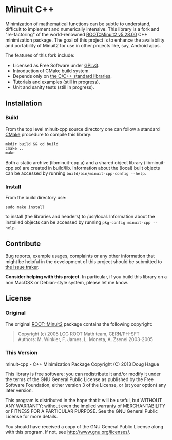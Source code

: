 # Minuit C++
Minimization of mathematical functions can be subtle to understand, 
difficult to implement and numerically intensive. 
This library is a fork and "re-factoring" of the world-renowned
[ROOT::Minuit2 v5.28.00](http://seal.web.cern.ch/seal/snapshot/work-packages/mathlibs/minuit/) 
C++ minimization package.
The goal of this project is to enhance the availability and portability 
of Minuit2 for use in other projects like, say, Android apps.

The features of this fork include:

* Licensed as Free Software under [GPLv3](https://www.gnu.org/licenses/gpl-3.0.txt).
* Introduction of CMake build system.
* Depends only on [the C/C++ standard libraries](www.cplusplus.com/reference/).
* Tutorials and examples (still in progress).
* Unit and sanity tests (still in progress).

## Installation

### Build
From the top level minuit-cpp source directory one can follow a standard [CMake](http://www.cmake.org/) 
procedure to compile this library:
```
mkdir build && cd build
cmake ..
make
```
Both a static archive (libminuit-cpp.a) and a shared object library (libminuit-cpp.so) 
are created in build/lib.
Information about the (local) built objects can be accessed by running 
`build/bin/minuit-cpp-config --help`.

### Install
From the build directory use:
```
sudo make install
```
to install (the libraries and headers) to /usr/local.
Information about the installed objects can be accessed by running 
`pkg-config minuit-cpp --help`.

## Contribute
Bug reports, example usages, complaints or any other information that might be 
helpful in the development of this project should be submitted to 
[the issue traker](https://github.com/doughague/minuit-cpp/issues).

**Consider helping with this project.**
In particular, if you build this library on a non MacOSX or Debian-style 
system, please let me know.

## License

### Original
The original [ROOT::Minuit2](http://seal.web.cern.ch/seal/MathLibs/Minuit2/html/) package 
contains the following copyright:

> Copyright (c) 2005 LCG ROOT Math team,  CERN/PH-SFT  
> Authors: M. Winkler, F. James, L. Moneta, A. Zsenei 2003-2005

### This Version
minuit-cpp - C++ Minimization Package
Copyright (C) 2013 Doug Hague

This library is free software: you can redistribute it and/or modify
it under the terms of the GNU General Public License as published by
the Free Software Foundation, either version 3 of the License, or
(at your option) any later version.

This program is distributed in the hope that it will be useful,
but WITHOUT ANY WARRANTY; without even the implied warranty of
MERCHANTABILITY or FITNESS FOR A PARTICULAR PURPOSE.  See the
GNU General Public License for more details.

You should have received a copy of the GNU General Public License
along with this program.  If not, see <http://www.gnu.org/licenses/>.
